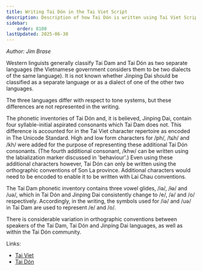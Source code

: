 ```yaml
---
title: Writing Tai Dón in the Tai Viet Script
description: Description of how Tai Dón is written using Tai Viet Script
sidebar:
    order: 8100
lastUpdated: 2025-06-30
---
```


_Author: Jim Brase_

Western linguists generally classify Tai Dam and Tai Dón as two separate languages (the Vietnamese government considers them to be two dialects of the same language). It is not known whether Jinping Dai should be classified as a separate language or as a dialect of one of the other two languages.

The three languages differ with respect to tone systems, but these differences are not represented in the writing.

The phonetic inventories of Tai Dón and, it is believed, Jinping Dai, contain four syllable-initial aspirated consonants which Tai Dam does not. This difference is accounted for in the Tai Viet character repertoire as encoded in The Unicode Standard. High and low form characters for /ph/, /tɕh/ and /kh/ were added for the purpose of representing these additional Tai Dón consonants. (The fourth additional consonant, /khw/ can be written using the labialization marker discussed in 'behaviour'.) Even using these additional characters however, Tai Dón can only be written using the orthographic conventions of Son La province. Additional characters would need to be encoded to enable it to be written with Lai Chau conventions.

The Tai Dam phonetic inventory contains three vowel glides, /iə/, /ɨə/ and /uə/, which in Tai Dón and Jinping Dai consistently change to /e/, /ə/ and /o/ respectively. Accordingly, in the writing, the symbols used for /iə/ and /uə/ in Tai Dam are used to represent /e/ and /o/.

There is considerable variation in orthographic conventions between speakers of the Tai Dam, Tai Dón and Jinping Dai languages, as well as within the Tai Dón community.

Links:

* [Tai Viet](https://writingsystems.info/scrlang/script-tavt)
* <u>Tai Dón</u>